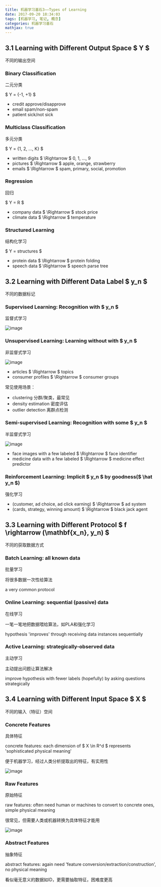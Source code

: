 ```yaml
---
title: 机器学习基石3——Types of Learning
date: 2017-09-20 18:34:03
tags: [机器学习, 笔记, 概念]
categories: 机器学习基石
mathjax: true
---
```

## 3.1 Learning with Different Output Space $ Y $
不同的输出空间

### Binary Classification
二元分类

$ Y = \{-1, +1\} $
- credit approve/disapprove
- email spam/non-spam
- patient sick/not sick

### Multiclass Classification
多元分类

$ Y = \{1, 2, ..., K\} $
- written digits $ \Rightarrow $ 0, 1, …, 9
- pictures $ \Rightarrow $ apple, orange, strawberry
- emails $ \Rightarrow $ spam, primary, social, promotion

### Regression
回归

$ Y = R $
- company data $ \Rightarrow $ stock price
- climate data $ \Rightarrow $ temperature

### Structured Learning
结构化学习

$ Y = structures $ 
- protein data $ \Rightarrow $ protein folding
- speech data $ \Rightarrow $ speech parse tree


## 3.2 Learning with Different Data Label $ y_n $
不同的数据标记

### Supervised Learning: Recognition with $ y_n $
监督式学习

![image](http://ow5t5k2fx.bkt.clouddn.com/3.1-.png)

### Unsupervised Learning: Learning without with $ y_n $
非监督式学习

![image](http://ow5t5k2fx.bkt.clouddn.com/3.2-.png)

- articles $ \Rightarrow $ topics
- consumer profiles $ \Rightarrow $ consumer groups

常见使用场景：
- clustering 分群/聚类，最常见
- density estimation 密度评估
- outlier detection 离群点检测

### Semi-supervised Learning: Recognition with some $ y_n $
半监督式学习

![image](http://ow5t5k2fx.bkt.clouddn.com/3.3-.png)

- face images with a few labeled $ \Rightarrow $ face identifier
- medicine data with a few labeled $ \Rightarrow $ medicine effect predictor

### Reinforcement Learning: Implicit $ y_n $ by goodness($ \hat y_n $)
强化学习

- (customer, ad choice, ad click earning) $ \Rightarrow $ ad system
- (cards, strategy, winning amount) $ \Rightarrow $ black jack agent

## 3.3 Learning with Different Protocol $ f \rightarrow (\mathbf{x_n}, y_n) $
不同的获取数据方式

### Batch Learning: all known data
批量学习

将很多数据一次性给算法 

a very common protocol

### Online Learning: sequential (passive) data
在线学习

一笔一笔地把数据喂给算法，如PLA和强化学习

hypothesis 'improves' through receiving data instances sequentially

### Active Learning: strategically-observed data
主动学习

主动提出问题让算法解决

improve hypothesis with fewer labels (hopefully) by asking questions strategically

## 3.4 Learning with Different Input Space $ X $
不同的输入（特征）空间

### Concrete Features
具体特征

concrete features: each dimension of $ X \in R^d $ represents 'sophisticated physical meaning'

便于机器学习，经过人类分析提取出的特征，有实用性

![image](http://ow5t5k2fx.bkt.clouddn.com/3.5.png)

### Raw Features
原始特征

raw features: often need human or machines to convert to concrete ones, simple physical meaning

很常见，但需要人类或机器转换为具体特征才能用

![image](http://ow5t5k2fx.bkt.clouddn.com/3.6.png)

### Abstract Features
抽象特征

abstract features: again need 'feature conversion/extraction/construction', no physical meaning

看似毫无意义的数据如ID，更需要抽取特征，困难度更高
